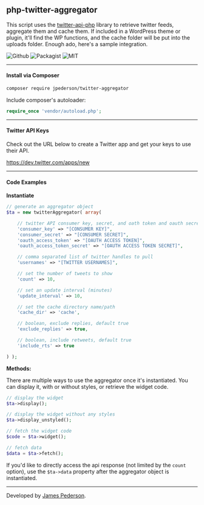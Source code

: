 ## php-twitter-aggregator

This script uses the [twitter-api-php](https://github.com/J7mbo/twitter-api-php) library to retrieve twitter feeds, aggregate them and cache them. If included in a WordPress theme or plugin, it'll find the WP functions, and the cache folder will be put into the uploads folder. Enough ado, here's a sample integration.

![Github](https://img.shields.io/github/release/jpederson/php-twitter-aggregator.svg) ![Packagist](https://img.shields.io/packagist/v/jpederson/twitter-aggregator.svg) ![MIT](https://img.shields.io/github/license/jpederson/php-twitter-aggregator.svg)

*****

#### Install via Composer

```sh
composer require jpederson/twitter-aggregator
```

Include composer's autoloader:

```php
require_once 'vendor/autoload.php';
```

*****

#### Twitter API Keys

Check out the URL below to create a Twitter app and get your keys to use their API.

https://dev.twitter.com/apps/new

*****

#### Code Examples

**Instantiate**

```php
// generate an aggregator object
$ta = new twitterAggregator( array(

	// twitter API consumer key, secret, and oath token and oauth secret
    'consumer_key' => "[CONSUMER KEY]",
    'consumer_secret' => "[CONSUMER SECRET]",
    'oauth_access_token' => "[OAUTH ACCESS TOKEN]",
    'oauth_access_token_secret' => "[OAUTH ACCESS TOKEN SECRET]",

    // comma separated list of twitter handles to pull
    'usernames' => "[TWITTER USERNAMES]",

    // set the number of tweets to show
    'count' => 10,

	// set an update interval (minutes)
    'update_interval' => 10,

    // set the cache directory name/path
    'cache_dir' => 'cache',

    // boolean, exclude replies, default true
    'exclude_replies' => true,

    // boolean, include retweets, default true
    'include_rts' => true

) );
```

**Methods:**

There are multiple ways to use the aggregator once it's instantiated. You can display it, with or without styles, or retrieve the widget code.

```php
// display the widget
$ta->display();

// display the widget without any styles
$ta->display_unstyled();

// fetch the widget code
$code = $ta->widget();

// fetch data
$data = $ta->fetch();
```

If you'd like to directly access the api response (not limited by the `count` option), use the `$ta->data` property after the aggregator object is instantiated.

*****

Developed by [James Pederson](https://jpederson.com).